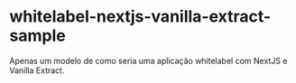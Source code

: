 # whitelabel-nextjs-vanilla-extract-sample
Apenas um modelo de como seria uma aplicação whitelabel com NextJS e Vanilla Extract.
